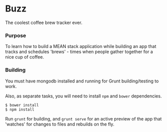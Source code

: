 # Buzz

The coolest coffee brew tracker ever.

### Purpose

To learn how to build a MEAN stack application while building an app that tracks and schedules 'brews' - times when people gather together for a nice cup of coffee.

### Building

You must have mongodb installed and running for Grunt building/testing to work.

Also, as separate tasks, you will need to install `npm` and `bower` dependencies.

```
$ bower install
$ npm install
```

Run `grunt` for building, and `grunt serve` for an active preview of the app that 'watches' for changes to files and rebuilds on the fly.
